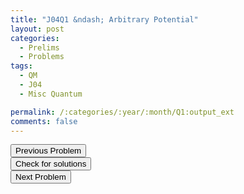 ```yaml
---
title: "J04Q1 &ndash; Arbitrary Potential"
layout: post
categories:
  - Prelims
  - Problems
tags:
  - QM
  - J04
  - Misc Quantum

permalink: /:categories/:year/:month/Q1:output_ext
comments: false
---
```

<object data="2004J1Q.pdf" type="application/pdf" width="100%" height="500"></object>

<div class='navbar'>
	<div float='left'><button onclick="window.location='E3.html'" >Previous Problem</button></div>
	<div float='center'><button onclick="window.location='https://princetonprelim.com/prelim/12/'">Check for solutions</button></div>
	<div float='right'><button onclick="window.location='Q2.html'" > Next Problem</button></div>
</div>
